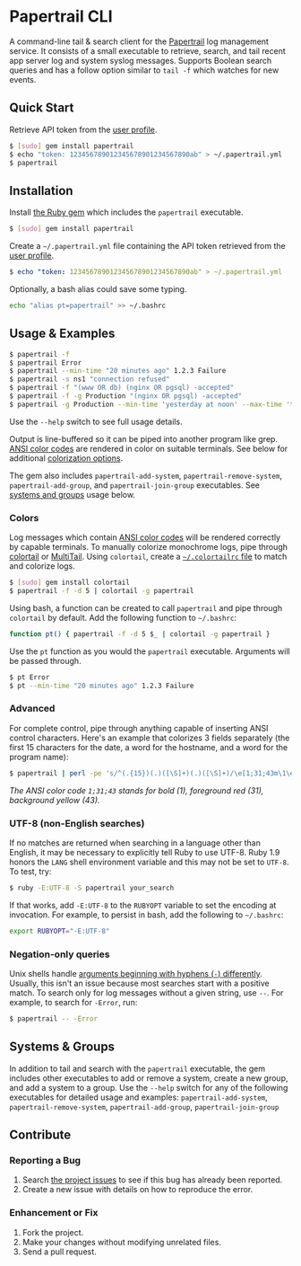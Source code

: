 # Papertrail CLI

A command-line tail & search client for the [Papertrail] log management
service. It consists of a small executable to retrieve, search, and tail
recent app server log and system syslog messages. Supports Boolean search
queries and has a follow option similar to `tail -f` which watches for new
events.


## Quick Start

Retrieve API token from the [user profile].

```bash
$ [sudo] gem install papertrail
$ echo "token: 123456789012345678901234567890ab" > ~/.papertrail.yml
$ papertrail
```


## Installation

Install [the Ruby gem][gem] which includes the `papertrail` executable.

```bash
$ [sudo] gem install papertrail
```

Create a `~/.papertrail.yml` file containing the API token retrieved from the
[user profile].

```yaml
$ echo "token: 123456789012345678901234567890ab" > ~/.papertrail.yml
```

Optionally, a bash alias could save some typing.

```bash
echo "alias pt=papertrail" >> ~/.bashrc
```


## Usage & Examples

```bash
$ papertrail -f
$ papertrail Error
$ papertrail --min-time "20 minutes ago" 1.2.3 Failure
$ papertrail -s ns1 "connection refused"
$ papertrail -f "(www OR db) (nginx OR pgsql) -accepted"
$ papertrail -f -g Production "(nginx OR pgsql) -accepted"
$ papertrail -g Production --min-time 'yesterday at noon' --max-time 'today at 4am'
```

Use the `--help` switch to see full usage details.

Output is line-buffered so it can be piped into another program like grep.
[ANSI color codes][ansi] are rendered in color on suitable terminals. See
below for additional [colorization options][colors].

The gem also includes `papertrail-add-system`, `papertrail-remove-system`,
`papertrail-add-group`, and `papertrail-join-group` executables. See
[systems and groups] usage below.


### Colors

Log messages which contain [ANSI color codes][ansi] will be rendered correctly
by capable terminals. To manually colorize monochrome logs, pipe through
[colortail] or [MultiTail]. Using `colortail`, create a
[`~/.colortailrc` file][colortailrc] to match and colorize logs.

```bash
$ [sudo] gem install colortail
$ papertrail -f -d 5 | colortail -g papertrail
```

Using bash, a function can be created to call `papertrail` and pipe through
`colortail` by default. Add the following function to `~/.bashrc`:

```bash
function pt() { papertrail -f -d 5 $_ | colortail -g papertrail }
```

Use the `pt` function as you would the `papertrail` executable. Arguments will
be passed through.

```bash
$ pt Error
$ pt --min-time "20 minutes ago" 1.2.3 Failure
```

### Advanced

For complete control, pipe through anything capable of inserting ANSI
control characters. Here's an example that colorizes 3 fields separately
(the first 15 characters for the date, a word for the hostname, and a
word for the program name):

```bash
$ papertrail | perl -pe 's/^(.{15})(.)([\S]+)(.)([\S]+)/\e[1;31;43m\1\e[0m\2\e[1;31;43m\3\e[0m\4\e[1;31;43m\5\e[0m/g'
```

_The ANSI color code `1;31;43` stands for bold (1), foreground red (31),
background yellow (43)._

### UTF-8 (non-English searches)

If no matches are returned when searching in a language other than English, it
may be necessary to explicitly tell Ruby to use UTF-8. Ruby 1.9 honors the
`LANG` shell environment variable and this may not be set to `UTF-8`. To test,
try:

```bash
$ ruby -E:UTF-8 -S papertrail your_search
```

If that works, add `-E:UTF-8` to the `RUBYOPT` variable to set the encoding at
invocation. For example, to persist in bash, add the following to `~/.bashrc`:

```bash
export RUBYOPT="-E:UTF-8"
```

### Negation-only queries

Unix shells handle [arguments beginning with hyphens (`-`)
differently][bash-double-dash]. Usually, this isn't an issue because most
searches start with a positive match. To search only for log messages without
a given string, use `--`. For example, to search for `-Error`, run:

```bash
$ papertrail -- -Error
```


## Systems & Groups

In addition to tail and search with the `papertrail` executable, the gem
includes other executables to add or remove a system, create a new group, and
add a system to a group. Use the `--help` switch for any of the following
executables for detailed usage and examples: `papertrail-add-system`,
`papertrail-remove-system`, `papertrail-add-group`, `papertrail-join-group`


## Contribute

### Reporting a Bug

1. Search [the project issues][issues] to see if this bug has already been
   reported.
2. Create a new issue with details on how to reproduce the error.

### Enhancement or Fix

1. Fork the project.
2. Make your changes without modifying unrelated files.
3. Send a pull request.


[Papertrail]: http://papertrailapp.com/
[user profile]: https://papertrailapp.com/user/edit
[gem]: https://rubygems.org/gems/papertrail-cli
[colortail]: http://rubydoc.info/gems/colortail
[colortailrc]: https://github.com/papertrail/papertrail-cli/wiki/colortailrc
[MultiTail]: http://www.vanheusden.com/multitail/index.html
[ansi]: http://en.wikipedia.org/wiki/ANSI_escape_code#Colors
[systems and groups]: #systems--groups
[colors]: #colors
[bash-double-dash]: http://unix.stackexchange.com/questions/11376/what-does-double-dash-mean
[issues]: http://github.com/papertrail/papertrail-cli/issues
